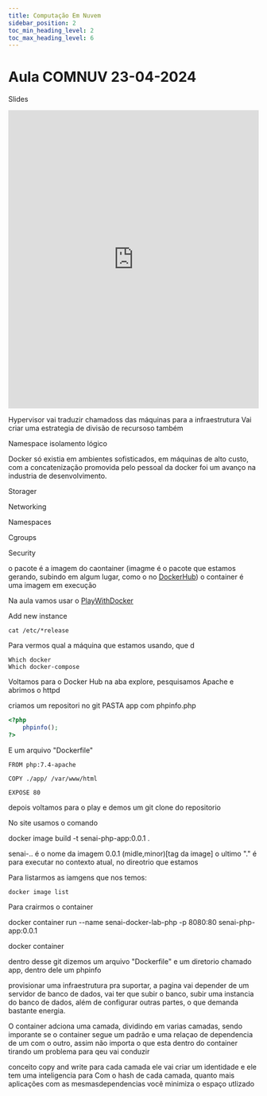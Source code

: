 ```yaml
---
title: Computação Em Nuvem
sidebar_position: 2
toc_min_heading_level: 2 
toc_max_heading_level: 6
---
```


# Aula COMNUV 23-04-2024

Slides
<iframe src="https://docs.google.com/presentation/d/1eokY5eESUfAZKAvgA1v4Im6TbzjkZyoFDzOk0EmkSIY/edit?usp=sharing" width="100%" height="600px" frameborder="0"> </iframe>

Hypervisor vai traduzir chamadoss das máquinas para a infraestrutura 
Vai criar uma estrategia de divisão de recursoso também 

Namespace isolamento lógico

Docker só existia em ambientes sofisticados, em máquinas de alto custo, com a concatenização promovida pelo pessoal da docker foi um avanço na industria de desenvolvimento.  

Storager

Networking

Namespaces

Cgroups

Security


o pacote é a imagem do caontainer (imagme é o pacote que estamos gerando, subindo em algum lugar, como o no [DockerHub](https://hub.docker.com/))
o container é uma imagem em execução

Na aula vamos usar o [PlayWithDocker](https://labs.play-with-docker.com/)

Add new instance
```
cat /etc/*release
```
Para vermos qual a máquina que estamos usando, que d

```
Which docker
Which docker-compose
```

Voltamos para o Docker Hub na aba explore, pesquisamos Apache e abrimos o httpd

criamos um repositori no git 
PASTA app com phpinfo.php
```php
<?php
    phpinfo();
?>
```
E um arquivo "Dockerfile"
```
FROM php:7.4-apache

COPY ./app/ /var/www/html

EXPOSE 80
```

depois voltamos para o play e demos um git clone do repositorio

No site usamos o comando 

docker image build -t senai-php-app:0.0.1 .

senai-.. é o nome da imagem 
0.0.1 (midle,minor)[tag da image]
o ultimo "." é para executar no contexto atual, no direotrio que estamos 

Para listarmos as iamgens que nos temos:
```
docker image list
```

Para crairmos o container

docker container run --name senai-docker-lab-php -p 8080:80 senai-php-app:0.0.1

docker container

dentro desse git dizemos um arquivo "Dockerfile" e um diretorio chamado app, dentro dele um phpinfo

provisionar uma infraestrutura pra suportar, a pagina vai depender de um servidor de banco de dados, vai ter que subir o banco, subir uma instancia do banco de dados, além de configurar outras partes, o que demanda bastante energia.

O container adciona uma camada, dividindo em varias camadas, sendo imporante se o container segue um padrão e uma relaçao de dependencia de um com o outro, assim não importa o que esta dentro do container tirando um problema para qeu vai conduzir


conceito copy and write
para cada camada ele vai criar um identidade e ele tem uma inteligencia para 
Com o hash de cada camada, quanto mais aplicações com as mesmasdependencias você minimiza o espaço utlizado








